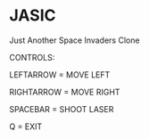 # JASIC
Just Another Space Invaders Clone

CONTROLS:

LEFTARROW = MOVE LEFT

RIGHTARROW = MOVE RIGHT

SPACEBAR = SHOOT LASER

Q = EXIT
